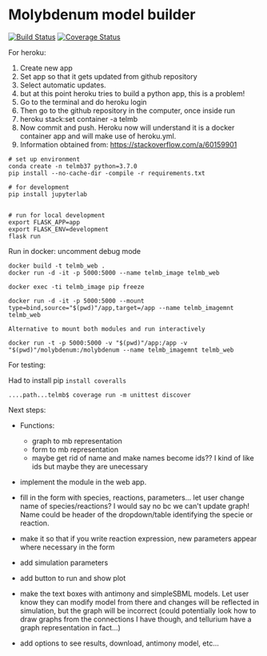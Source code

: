# Molybdenum model builder

[![Build Status](https://app.travis-ci.com/mexposit/molybdenum.svg?branch=main)](https://app.travis-ci.com/mexposit/molybdenum)
[![Coverage Status](https://coveralls.io/repos/github/mexposit/molybdenum/badge.svg)](https://coveralls.io/github/mexposit/molybdenum)


For heroku:
 1. Create new app
 2. Set app so that it gets updated from github repository
 3. Select automatic updates.
 4. but at this point heroku tries to build a python app, this is a problem!
 5. Go to the terminal and do heroku login
 6. Then go to the github repository in the computer, once inside run
 7. heroku stack:set container -a telmb
 8. Now commit and push. Heroku now will understand it is a docker container app and will make use of heroku.yml.
 9. Information obtained from: https://stackoverflow.com/a/60159901


```
# set up environment
conda create -n telmb37 python=3.7.0
pip install --no-cache-dir -compile -r requirements.txt

# for development
pip install jupyterlab


# run for local development
export FLASK_APP=app
export FLASK_ENV=development
flask run
```

Run in docker: uncomment debug mode

```
docker build -t telmb_web .
docker run -d -it -p 5000:5000 --name telmb_image telmb_web

docker exec -ti telmb_image pip freeze

docker run -d -it -p 5000:5000 --mount type=bind,source="$(pwd)"/app,target=/app --name telmb_imagemnt telmb_web

Alternative to mount both modules and run interactively

docker run -t -p 5000:5000 -v "$(pwd)"/app:/app -v "$(pwd)"/molybdenum:/molybdenum --name telmb_imagemnt telmb_web
```

For testing:

Had to install pip `install coveralls`

```
....path...telmb$ coverage run -m unittest discover
```


Next steps:

 - Functions:
    - graph to mb representation
    - form to mb representation
    - maybe get rid of name and make names become ids?? I kind of like ids but maybe they are unecessary
    
 - implement the module in the web app.
 - fill in the form with species, reactions, parameters... let user change name of species/reactions? I would say no bc we can't update graph! Name could be header of the dropdown/table identifying the specie or reaction. 
 - make it so that if you write reaction expression, new parameters appear where necessary in the form
 - add simulation parameters
 - add button to run and show plot
 - make the text boxes with antimony and simpleSBML models. Let user know they can modify model from there and changes will be reflected in simulation, but the graph will be incorrect (could potentially look how to draw graphs from the connections I have though, and tellurium have a graph representation in fact...)
 - add options to see results, download, antimony model, etc...
